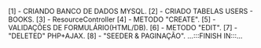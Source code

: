 [1] - CRIANDO BANCO DE DADOS MYSQL.
[2] - CRIADO TABELAS USERS - BOOKS.
[3] - ResourceController
[4] - METODO "CREATE".
[5] - VALIDAÇÕES DE FORMULÁRIO(HTML/DB).
[6] - METODO "EDIT".
[7] - "DELETED" PHP+AJAX.
[8] - "SEEDER & PAGINAÇÃO".
...:::FINISH IN:::...
